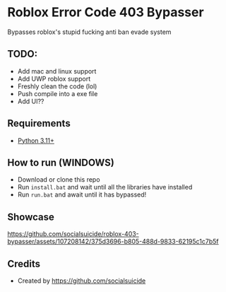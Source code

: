 # Roblox Error Code 403 Bypasser
Bypasses roblox's stupid fucking anti ban evade system

## TODO:
- Add mac and linux support
- Add UWP roblox support
- Freshly clean the code (lol)
- Push compile into a exe file
- Add UI??

## Requirements
 - [Python 3.11+](https://www.python.org/downloads/)

## How to run (WINDOWS)
- Download or clone this repo
- Run `install.bat` and wait until all the libraries have installed
- Run `run.bat` and await until it has bypassed!

## Showcase
https://github.com/socialsuicide/roblox-403-bypasser/assets/107208142/375d3696-b805-488d-9833-62195c1c7b5f

## Credits
- Created by https://github.com/socialsuicide
